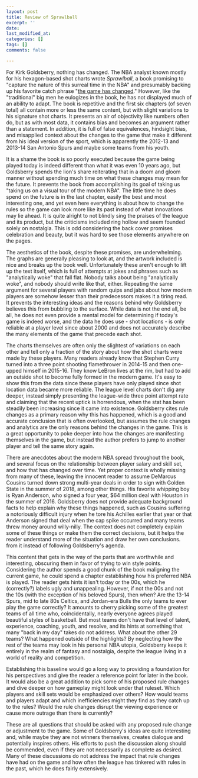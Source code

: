 ```yaml
---
layout: post
title: Review of Sprawlball
excerpt: ''
date: 
last_modified_at: 
categories: []
tags: []
comments: false

---
```

For Kirk Goldsberry, nothing has changed. The NBA analyst known mostly for his hexagon-based shot charts wrote _Sprawlball_, a book promising to "capture the nature of this surreal time in the NBA" and presumably backing up his favorite catch phrase "[the game has changed](https://twitter.com/kirkgoldsberry/status/1250764411041652736)." However, like the "traditional" big men he eulogizes in the book, he has not displayed much of an ability to adapt. The book is repetitive and the first six chapters (of seven total) all contain more or less the same content, but with slight variations to his signature shot charts. It presents an air of objectivity like numbers often do, but as with most data, it contains bias and becomes an argument rather than a statement. In addition, it is full of false equivalences, hindsight bias, and misapplied context about the changes to the game that make it different from his ideal version of the sport, which is apparently the 2012-13 and 2013-14 San Antonio Spurs and maybe some teams from his youth.

It is a shame the book is so poorly executed because the game being played today is indeed different than what it was even 10 years ago, but Goldsberry spends the lion's share reiterating that in a doom and gloom manner without spending much time on what these changes may mean for the future. It prevents the book from accomplishing its goal of taking us "taking us on a visual tour of the modern NBA". The little time he does spend on the future is in the last chapter, easily the best and most interesting one, and yet even here everything is about how to change the rules so the game can look more like its past instead of what innovations may lie ahead. It is quite alright to not blindly sing the praises of the league and its product, but the criticisms included ring hollow and seem founded solely on nostalgia. This is odd considering the back cover promises celebration and beauty, but it was hard to see those elements anywhere on the pages.

The aesthetics of the book, despite these promises, are underwhelming. The graphs are generally pleasing to look at, and the artwork included is nice and breaks up the book well. Unfortunately these aren't enough to lift up the text itself, which is full of attempts at jokes and phrases such as "analytically woke" that fall flat. Nobody talks about being "analytically woke", and nobody should write like that, either. Repeating the same argument for several players with random quips and jabs about how modern players are somehow lesser than their predecessors makes it a tiring read. It prevents the interesting ideas and the reasons behind why Goldsberry believes this from bubbling to the surface. While data is not the end all, be all, he does not even provide a mental model for determining if today's game is indeed worse, and the data he does use - shot locations - is only reliable at a player level since about 2000 and does not accurately describe the many elements of the game that precede each shot.

The charts themselves are often only the slightest of variations on each other and tell only a fraction of the story about how the shot charts were made by these players. Many readers already know that Stephen Curry turned into a three point shooting flamethrower in 2014-15 and then one-upped himself in 2015-16. They know LeBron lives at the rim, but had to add an outside shot to become fully formed in the modern game. It's easy to show this from the data since these players have only played since shot location data became more reliable. The league level charts don't dig any deeper, instead simply presenting the league-wide three point attempt rate and claiming that the recent uptick is horrendous, when the stat has been steadily been increasing since it came into existence. Goldsberry cites rule changes as a primary reason why this has happened, which is a good and accurate conclusion that is often overlooked, but assumes the rule changes and analytics are the only reasons behind the changes in the game. This is a great opportunity to poke deeper into how the changes are manifesting themselves in the game, but instead the author prefers to jump to another player and tell the same story again.

There are anecdotes about the modern NBA spread throughout the book, and several focus on the relationship between player salary and skill set, and how that has changed over time. Yet proper context is wholly missing from many of these, leaving the innocent reader to assume DeMarcus Cousins turned down strong multi-year deals in order to sign with Golden State in the summer of 2018, among other things. His favorite whipping boy is Ryan Anderson, who signed a four year, $64 million deal with Houston in the summer of 2016. Goldsberry does not provide adequate background facts to help explain why these things happened, such as Cousins suffering a notoriously difficult injury when he tore his Achilles earlier that year or that Anderson signed that deal when the cap spike occurred and many teams threw money around willy-nilly. The context does not completely explain some of these things or make them the correct decisions, but it helps the reader understand more of the situation and draw her own conclusions. from it instead of following Goldsberry's agenda.

This content that gets in the way of the parts that are worthwhile and interesting, obscuring them in favor of trying to win style points. Considering the author spends a good chunk of the book maligning the current game, he could spend a chapter establishing how his preferred NBA is played. The reader gets hints it isn't today or the 00s, which he (correctly?) labels ugly and unappealing. However, if not the 00s and not the 10s (with the exception of his beloved Spurs), then when? Are the 13-14 Spurs, mid to late 80s Celtics, and Jordan-era Bulls the only teams to ever play the game correctly? It amounts to cherry picking some of the greatest teams of all time who, coincidentally, nearly everyone agrees played beautiful styles of basketball. But most teams don't have that level of talent, experience, coaching, youth, and resolve, and its hints at something that many "back in my day" takes do not address. What about the other 29 teams? What happened outside of the highlights? By neglecting how the rest of the teams may look in his personal NBA utopia, Goldsberry keeps it entirely in the realm of fantasy and nostalgia, despite the league living in a world of reality and competition.

Establishing this baseline would go a long way to providing a foundation for his perspectives and give the reader a reference point for later in the book. It would also be a great addition to pick some of his proposed rule changes and dive deeper on how gameplay might look under that ruleset. Which players and skill sets would be emphasized over others? How would teams and players adapt and which inefficiencies might they find as they catch up to the rules? Would the rule changes disrupt the viewing experience or cause more outrage than there is currently?

These are all questions that should be asked with any proposed rule change or adjustment to the game. Some of Goldsberry's ideas are quite interesting and, while maybe they are not winners themselves, creates dialogue and potentially inspires others. His efforts to push the discussion along should be commended, even if they are not necessarily as complete as desired. Many of these discussions do not address the impact that rule changes have had on the game and how often the league has tinkered with rules in the past, which he does fairly extensively. 